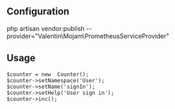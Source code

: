 
## Configuration

php artisan vendor:publish --provider="Valentin\Mojam\PrometheusServiceProvider"

## Usage

    $counter = new  Counter();
    $counter->setNamespace('User');
    $counter->setName('signIn');
    $counter->setHelp('User sign in');
    $counter->inc(); 
